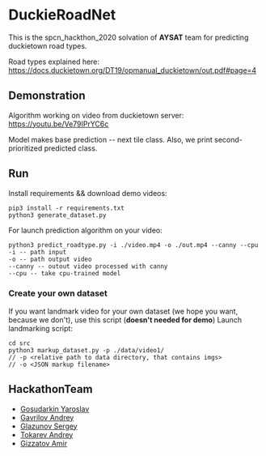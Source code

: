 # DuckieRoadNet

This is the spcn_hackthon_2020 solvation of **AYSAT** team for predicting duckietown road types. 

Road types explained here: https://docs.duckietown.org/DT19/opmanual_duckietown/out.pdf#page=4

## Demonstration

Algorithm working on video from duckietown server: https://youtu.be/Ve79IPrYC6c

Model makes base prediction -- next tile class. Also, we print second-prioritized predicted class.

## Run

Install requirements && download demo videos:
```
pip3 install -r requirements.txt
python3 generate_dataset.py 
```

For launch prediction algorithm on your video:
```
python3 predict_roadtype.py -i ./video.mp4 -o ./out.mp4 --canny --cpu
-i -- path input
-o -- path output video
--canny -- outout video processed with canny
--cpu -- take cpu-trained model
```

### Create your own dataset

If you want landmark video for your own dataset (we hope you want, because we don't), use this script
(**doesn't needed for demo**) Launch landmarking script:
```
cd src
python3 markup_dataset.py -p ./data/video1/ 
// -p <relative path to data directory, that contains imgs>
// -o <JSON markup filename>
``` 

## HackathonTeam 

* [Gosudarkin Yaroslav](https://github.com/DarkFlink)
* [Gavrilov Andrey](https://github.com/AndrewGavril)
* [Glazunov Sergey](https://github.com/light5551)
* [Tokarev Andrey](https://github.com/yawningstudent)
* [Gizzatov Amir](https://github.com/gizzatovamir)